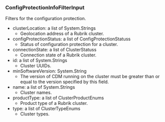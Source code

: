 ### ConfigProtectionInfoFilterInput
Filters for the configuration protection.

- clusterLocation: a list of System.Strings
  - Geolocation address of a Rubrik cluster.
- configProtectionStatus: a list of ConfigProtectionStatuss
  - Status of configuration protection for a cluster.
- connectionState: a list of ClusterStatuss
  - Connection state of a Rubrik cluster.
- id: a list of System.Strings
  - Cluster UUIDs.
- minSoftwareVersion: System.String
  - The version of CDM running on the cluster must be greater than or equal to the version specified by this field.
- name: a list of System.Strings
  - Cluster names.
- productType: a list of ClusterProductEnums
  - Product type of a Rubrik cluster.
- type: a list of ClusterTypeEnums
  - Cluster types.

